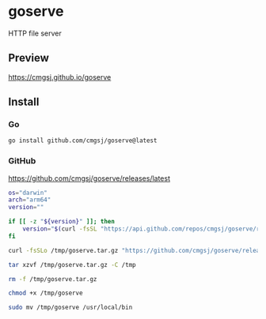 # goserve

HTTP file server

## Preview

<https://cmgsj.github.io/goserve>

## Install

### Go

```bash
go install github.com/cmgsj/goserve@latest
```

### GitHub

<https://github.com/cmgsj/goserve/releases/latest>

```bash
os="darwin"
arch="arm64"
version=""

if [[ -z "${version}" ]]; then
    version="$(curl -fsSL "https://api.github.com/repos/cmgsj/goserve/releases/latest" | jq -r '.tag_name' | sed 's/^v//')"
fi

curl -fsSLo /tmp/goserve.tar.gz "https://github.com/cmgsj/goserve/releases/download/v${version}/goserve_${version}_${os}_${arch}.tar.gz"

tar xzvf /tmp/goserve.tar.gz -C /tmp

rm -f /tmp/goserve.tar.gz

chmod +x /tmp/goserve

sudo mv /tmp/goserve /usr/local/bin
```
